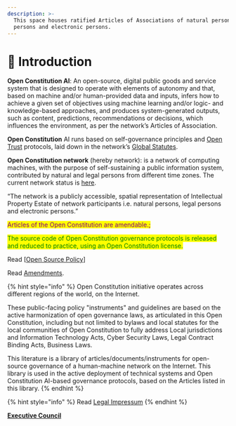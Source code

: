 ```yaml
---
description: >-
  This space houses ratified Articles of Associations of natural persons, legal
  persons and electronic persons.
---
```


# 🎵 Introduction

**Open Constitution AI**: An open-source, digital public goods and service system that is designed to operate with elements of autonomy and that, based on machine and/or human-provided data and inputs, infers how to achieve a given set of objectives using machine learning and/or logic- and knowledge-based approaches, and produces system-generated outputs, such as content, predictions, recommendations or decisions, which influences the environment, as per the network’s Articles of Association.

**Open Constitution** AI runs based on self-governance principles and [Open Trust](charters/open-governance/open-trust-protocols.md) protocols, laid down in the network’s [Global Statutes](articles/statutes-muellners-foundation/).

**Open Constitution network** (hereby network): is a network of computing machines, with the purpose of self-sustaining a public information system, contributed by natural and legal persons from different time zones. The current network status is [here](https://status.muellners.com/).&#x20;

“The network is a publicly accessible, spatial representation of Intellectual Property Estate of network participants i.e. natural persons, legal persons and electronic persons.”

<mark style="color:purple;">Articles of the Open Constitution are amendable.;</mark>

<mark style="color:green;">The source code of Open Constitution governance protocols is released and reduced to practice, using an Open Constitution license.</mark>

Read \[[Open Source Policy](open-source-policies/open-source-usage-and-delivery-policies.md)]

Read [Amendments](readme/amendments.md).

{% hint style="info" %}
Open Constitution initiative operates across different regions of the world, on the Internet.

These public-facing policy "instruments" and guidelines are based on the active harmonization of open governance laws, as articulated in this Open Constitution, including but not limited to bylaws and local statutes for the local communities of Open Constitution to fully address Local jurisdictions and Information Technology Acts, Cyber Security Laws, Legal Contract Binding Acts, Business Laws.



This literature is a library of articles/documents/instruments for open-source governance of a human-machine network on the Internet. This library is used in the active deployment of technical systems and Open Constitution AI-based governance protocols, based on the Articles listed in this library. &#x20;
{% endhint %}



{% hint style="info" %}
Read [Legal Impressum](fiscal-hosts/legal-impressum.md)
{% endhint %}

[**Executive Council**](foundation/executive-council.md)
